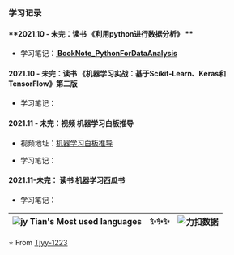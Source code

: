 ### 学习记录

#### **2021.10 - 未完：读书 《利用python进行数据分析》 **

+ 学习笔记：**[ BookNote_PythonForDataAnalysis](https://github.com/Tjyy-1223/BookNote_PythonForDataAnalysis)**



#### **2021.10 - 未完：读书 《机器学习实战：基于Scikit-Learn、Keras和TensorFlow》第二版**

+ 学习笔记：



#### **2021.11 - 未完：视频 机器学习白板推导**

+ 视频地址：[机器学习白板推导](https://www.bilibili.com/video/BV1aE411o7qd?spm_id_from=333.999.0.0)

+ 学习笔记：



#### **2021.11-未完： 读书 机器学习西瓜书**

+ 学习笔记：





| ![jy Tian's Most used languages](https://github-readme-stats.vercel.app/api/top-langs/?username=Tjyy-1223&layout=compact&hide_border=true&langs_count=10) | ✨✨✨  | ![力扣数据](https://stats.justsong.cn/api/leetcode?username=Jy_Tian&cn=true) |
| :----------------------------------------------------------: | :--: | :----------------------------------------------------------: |



⭐️ From [Tjyy-1223](https://github.com/Tjyy-1223)
